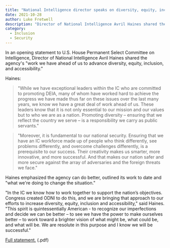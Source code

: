 ```yaml
---
title: "National Intelligence director speaks on diversity, equity, inclusion, accessibility efforts"
date: 2021-10-28  
author: Luke Fretwell
description: "Director of National Intelligence Avril Haines shared the agency's diversity, equity, inclusion, and accessibility efforts in testimony to the U.S. House Permanent Select Committee on Intelligence."
category:
  - Inclusion
  - Security
---
```


In an opening statement to U.S. House Permanent Select Committee on Intelligence, Director of National Intelligence Avril Haines shared the agency's "work we have ahead of us to advance diversity, equity, inclusion, and accessibility."

Haines:

> "While we have exceptional leaders within the IC who are committed to promoting DEIA, many of whom have worked hard to achieve the progress we have made thus far on these issues over the last many years, we know we have a great deal of work ahead of us. These leaders know that it is not only essential to our mission and our values but to who we are as a nation. Promoting diversity – ensuring that we reflect the country we serve – is a responsibility we carry as public servants."

> "Moreover, it is fundamental to our national security.  Ensuring that we have an IC 
workforce made up of people who think differently, see problems differently, and 
overcome challenges differently, is a prerequisite to our success. Their creativity 
makes us smarter, more innovative, and more successful.  And that makes our 
nation safer and more secure against the array of adversaries and the foreign 
threats we face."

Haines emphasized the agency can do better, outlined its work to date and "what we're doing to change the situation."

"In the IC we know how to work together to support the nation’s objectives. Congress created ODNI to do this, and we are bringing that approach to our efforts to increase diversity, equity, inclusion and accessibility," said Haines. "This spirit is quintessentially American - to recognize our imperfections and decide we can be better – to see we have the power to make ourselves better – to work toward a brighter vision of what might be, what could be, and what will be. We are resolute in this purpose and I know we will be successful."

[Full statement.](https://www.dni.gov/files/ODNI/documents/2021-10-27-DEIA-Opening-Statement.pdf) (.pdf)
